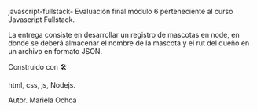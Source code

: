 javascript-fullstack- Evaluación final módulo 6 perteneciente al curso Javascript Fullstack.

La entrega consiste en desarrollar un registro de mascotas en node, en donde se deberá almacenar el nombre de la mascota y el rut del dueño en un archivo en formato JSON.

Construido con 🛠

html, css, js, Nodejs.

Autor. Mariela Ochoa
